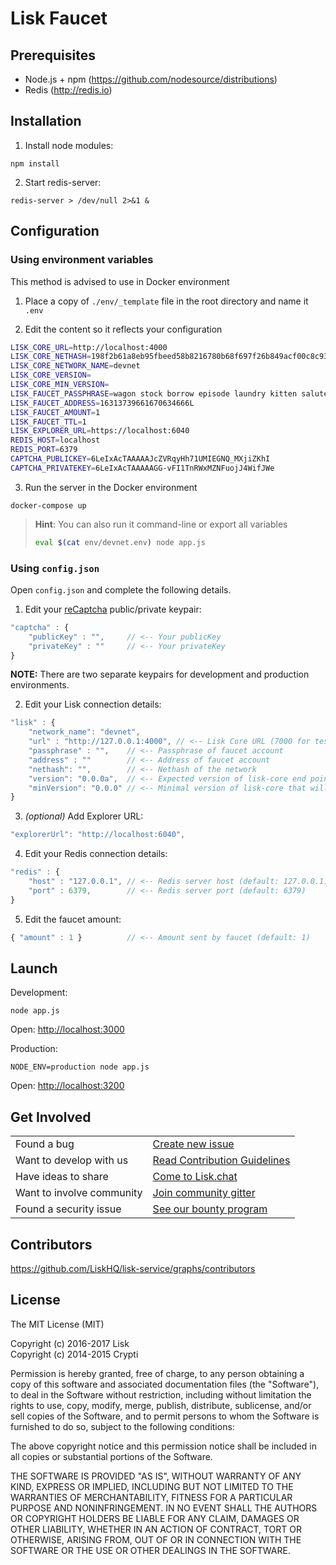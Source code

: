 # Lisk Faucet

## Prerequisites

- Node.js + npm (https://github.com/nodesource/distributions)
- Redis (http://redis.io)

## Installation

1. Install node modules:

```
npm install
```

2. Start redis-server:

```
redis-server > /dev/null 2>&1 &
```

## Configuration

### Using environment variables

This method is advised to use in Docker environment

1. Place a copy of `./env/_template` file in the root directory and name it `.env`

2. Edit the content so it reflects your configuration

```bash
LISK_CORE_URL=http://localhost:4000
LISK_CORE_NETHASH=198f2b61a8eb95fbeed58b8216780b68f697f26b849acf00c8c93bb9b24f783d
LISK_CORE_NETWORK_NAME=devnet
LISK_CORE_VERSION=
LISK_CORE_MIN_VERSION=
LISK_FAUCET_PASSPHRASE=wagon stock borrow episode laundry kitten salute link globe zero feed marble
LISK_FAUCET_ADDRESS=16313739661670634666L
LISK_FAUCET_AMOUNT=1
LISK_FAUCET_TTL=1
LISK_EXPLORER_URL=https://localhost:6040
REDIS_HOST=localhost
REDIS_PORT=6379
CAPTCHA_PUBLICKEY=6LeIxAcTAAAAAJcZVRqyHh71UMIEGNQ_MXjiZKhI
CAPTCHA_PRIVATEKEY=6LeIxAcTAAAAAGG-vFI1TnRWxMZNFuojJ4WifJWe
```

3. Run the server in the Docker environment

```
docker-compose up
```

> **Hint**: You can also run it command-line or export all variables
>
> ```bash
> eval $(cat env/devnet.env) node app.js
> ```

### Using `config.json`

Open `config.json` and complete the following details.

1. Edit your [reCaptcha](https://www.google.com/recaptcha/) public/private keypair:

  ```js
  "captcha" : {
      "publicKey" : "",     // <-- Your publicKey
      "privateKey" : ""     // <-- Your privateKey
  }
  ```

  **NOTE:** There are two separate keypairs for development and production environments.

2. Edit your Lisk connection details:

  ```js
  "lisk" : {
      "network_name": "devnet",
      "url" : "http://127.0.0.1:4000", // <-- Lisk Core URL (7000 for testnet)
      "passphrase" : "",    // <-- Passphrase of faucet account
      "address" : ""        // <-- Address of faucet account
      "nethash": "",        // <-- Nethash of the network
      "version": "0.0.0a",  // <-- Expected version of lisk-core end point
      "minVersion": "0.0.0" // <-- Minimal version of lisk-core that will be accepted
  }
  ```

3. _(optional)_ Add Explorer URL:

  ```js
  "explorerUrl": "http://localhost:6040",
  ```

4. Edit your Redis connection details:

  ```js
  "redis" : {
      "host" : "127.0.0.1", // <-- Redis server host (default: 127.0.0.1)
      "port" : 6379,        // <-- Redis server port (default: 6379)
  }
  ```

5. Edit the faucet amount:

  ```js
  { "amount" : 1 }          // <-- Amount sent by faucet (default: 1)
  ```

## 

## Launch

Development:

```
node app.js
```

Open: [http://localhost:3000](http://localhost:3000)

Production:

```
NODE_ENV=production node app.js
```

Open: [http://localhost:3200](http://localhost:3200)

## Get Involved

|                           |                                                                                                                                  |
| ------------------------- | -------------------------------------------------------------------------------------------------------------------------------- |
| Found a bug               | [Create new issue](https://github.com/LiskHQ/lisk-service/issues/new)                                                            |
| Want to develop with us   | [Read Contribution Guidelines](https://github.com/LiskHQ/lisk-service/blob/development/docs/CONTRIBUTING.md)                     |
| Have ideas to share       | [Come to Lisk.chat](http://lisk.chat)                                                                                            |
| Want to involve community | [Join community gitter](https://gitter.im/LiskHQ/lisk?utm_source=badge&utm_medium=badge&utm_campaign=pr-badge&utm_content=badge) |
| Found a security issue    | [See our bounty program](https://blog.lisk.io/announcing-lisk-bug-bounty-program-5895bdd46ed4)                                   |

## Contributors

https://github.com/LiskHQ/lisk-service/graphs/contributors

## License

The MIT License (MIT)

Copyright (c) 2016-2017 Lisk  
Copyright (c) 2014-2015 Crypti

Permission is hereby granted, free of charge, to any person obtaining a copy of this software and associated documentation files (the "Software"), to deal in the Software without restriction, including without limitation the rights to use, copy, modify, merge, publish, distribute, sublicense, and/or sell copies of the Software, and to permit persons to whom the Software is furnished to do so, subject to the following conditions:

The above copyright notice and this permission notice shall be included in all copies or substantial portions of the Software.

THE SOFTWARE IS PROVIDED "AS IS", WITHOUT WARRANTY OF ANY KIND, EXPRESS OR IMPLIED, INCLUDING BUT NOT LIMITED TO THE WARRANTIES OF MERCHANTABILITY, FITNESS FOR A PARTICULAR PURPOSE AND NONINFRINGEMENT. IN NO EVENT SHALL THE AUTHORS OR COPYRIGHT HOLDERS BE LIABLE FOR ANY CLAIM, DAMAGES OR OTHER LIABILITY, WHETHER IN AN ACTION OF CONTRACT, TORT OR OTHERWISE, ARISING FROM, OUT OF OR IN CONNECTION WITH THE SOFTWARE OR THE USE OR OTHER DEALINGS IN THE SOFTWARE.
